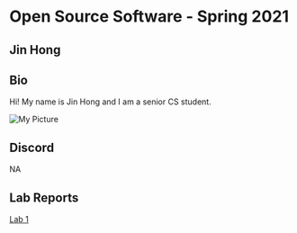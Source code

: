# Open Source Software - Spring 2021
## Jin Hong

## Bio
Hi! My name is Jin Hong and I am a senior CS student.

![My Picture](labs/lab-01/profile_picture.jpg)

## Discord
NA

## Lab Reports
[Lab 1](labs/lab-01/report.md)
